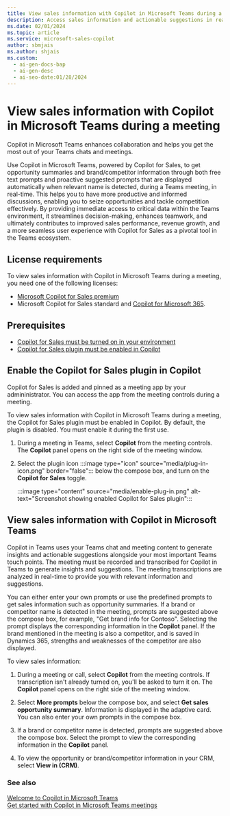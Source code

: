 ```yaml
---
title: View sales information with Copilot in Microsoft Teams during a meeting
description: Access sales information and actionable suggestions in real-time with Copilot in Teams, leveraging meeting transcriptions and prompts.
ms.date: 02/01/2024
ms.topic: article
ms.service: microsoft-sales-copilot
author: sbmjais
ms.author: shjais
ms.custom:
  - ai-gen-docs-bap
  - ai-gen-desc
  - ai-seo-date:01/28/2024
---
```


# View sales information with Copilot in Microsoft Teams during a meeting

Copilot in Microsoft Teams enhances collaboration and helps you get the most out of your Teams chats and meetings. 

Use Copilot in Microsoft Teams, powered by Copilot for Sales, to get opportunity summaries and brand/competitor information through both free text prompts and proactive suggested prompts that are displayed automatically when relevant name is detected, during a Teams meeting, in real-time. This helps you to have more productive and informed discussions, enabling you to seize opportunities and tackle competition effectively. By providing immediate access to critical data within the Teams environment, it streamlines decision-making, enhances teamwork, and ultimately contributes to improved sales performance, revenue growth, and a more seamless user experience with Copilot for Sales as a pivotal tool in the Teams ecosystem.

## License requirements

To view sales information with Copilot in Microsoft Teams during a meeting, you need one of the following licenses:
- [Microsoft Copilot for Sales premium](https://www.microsoft.com/ai/microsoft-sales-copilot#featuresandpricing)
- Microsoft Copilot for Sales standard and [Copilot for Microsoft 365](https://www.microsoft.com/microsoft-365/enterprise/copilot-for-microsoft-365#Pricing).

## Prerequisites

- [Copilot for Sales must be turned on in your environment](suggested-replies.md)
- [Copilot for Sales plugin must be enabled in Copilot](#enable-the-copilot-for-sales-plugin-in-copilot)

## Enable the Copilot for Sales plugin in Copilot

Copilot for Sales is added and pinned as a meeting app by your admininistrator. You can access the app from the meeting controls during a meeting.

To view sales information with Copilot in Microsoft Teams during a meeting, the Copilot for Sales plugin must be enabled in Copilot. By default, the plugin is disabled. You must enable it during the first use.

1. During a meeting in Teams, select **Copilot** from the meeting controls. The **Copilot** panel opens on the right side of the meeting window.
2. Select the plugin icon :::image type="icon" source="media/plug-in-icon.png" border="false"::: below the compose box, and turn on the **Copilot for Sales** toggle.

    :::image type="content" source="media/enable-plug-in.png" alt-text="Screenshot showing enabled Copilot for Sales plugin":::

## View sales information with Copilot in Microsoft Teams

Copilot in Teams uses your Teams chat and meeting content to generate insights and actionable suggestions alongside your most important Teams touch points. The meeting must be recorded and transcribed for Copilot in Teams to generate insights and suggestions. The meeting transcriptions are analyzed in real-time to provide you with relevant information and suggestions.

You can either enter your own prompts or use the predefined prompts to get sales information such as opportunity summaries. If a brand or competitor name is detected in the meeting, prompts are suggested above the compose box, for example, "Get brand info for Contoso". Selecting the prompt displays the corresponding information in the **Copilot** panel. If the brand mentioned in the meeting is also a competitor, and is saved in Dynamics 365, strengths and weaknesses of the competitor are also displayed.

To view sales information:

1. During a meeting or call, select **Copilot** from the meeting controls. If transcription isn't already turned on, you'll be asked to turn it on. The **Copilot** panel opens on the right side of the meeting window.

1. Select **More prompts** below the compose box, and select **Get sales opportunity summary**. Information is displayed in the adaptive card. You can also enter your own prompts in the compose box.

1. If a brand or competitor name is detected, prompts are suggested above the compose box. Select the prompt to view the corresponding information in the **Copilot** panel.

1.  To view the opportunity or brand/competitor information in your CRM, select **View in (CRM)**.

### See also

[Welcome to Copilot in Microsoft Teams](https://support.microsoft.com/office/welcome-to-copilot-in-microsoft-teams-725be278-ffce-4e22-90e8-0a6ef95bf4a2)<br>
[Get started with Copilot in Microsoft Teams meetings](https://support.microsoft.com/office/get-started-with-copilot-in-microsoft-teams-meetings-0bf9dd3c-96f7-44e2-8bb8-790bedf066b1)